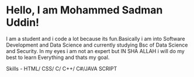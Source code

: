 # Hello, I am Mohammed Sadman Uddin!

I am a student and i code a lot because its fun.Basically i am into Software Development and Data Science and currently studying Bsc of Data Science and Security.
In my eyes i am not an expert but IN SHA ALLAH i will do my best to learn Everything and thats my goal.

Skills - HTML/ CSS/ C/ C++/ C#/JAVA SCRIPT
